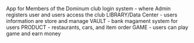 App for Members of the Dominum club
login system - where Admin registers user and users access the club
LIBRARY/Data Center - users information are store and manage
VAULT - bank magament system for users
PRODUCT - restaurants, cars, and item order
GAME - users can play game and earn money 
